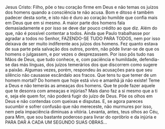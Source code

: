 
Jesus Cristo: Filho, põe o teu coração firme em Deus e não temas os juízos dos homens quando a consciência te não acusa. Bom e ditoso é também padecer desta sorte, e isto não é duro ao coração humilde que confia mais em Deus que em si mesmo. A maior parte dos homens fala demasiadamente e por isso se deve dar pouco crédito ao que diz. Além do que, não é possível contentar a todos. Ainda que Paulo trabalhasse por agradar a todos no Senhor, FAZENDO-SE TUDO PARA TODOS, nem por isso deixava de ser muito indiferente aos juízos dos homens. Fez quanto estava de sua parte pela salvação dos outros, porém, não pôde livrar-se de que os homens o julgassem, e por vezes o desprezassem. Por isso pôs tudo nas Mãos de Deus, que tudo conhece, e, com paciência e humildade, defendia-se das más línguas, dos juízos temerários dos que discorrem como sugere a paixão. Algumas vezes, porém, respondeu às acusações para que seu silêncio não causasse escândalo aos fracos. Que tens tu que temer de um homem mortal? Do homem que hoje está vivo e amanhã já não existe! Teme a Deus e não temerás as ameaças dos homens. Que te pode fazer aquele que te desonra com ameaças e injúrias? Mais dano faz a si mesmo que a ti e, seja ele quem for, não poderá fugir do juízo de Deus. Põe os olhos em Deus e não contendas com queixas e disputas. E, se agora pareces sucumbir e sofrer confusão que não mereceste, não murmures por isso, nem pela impaciência diminuas a vitória. Levanta, antes, teus olhos ao Céu, para Mim, que sou bastante poderoso para livrar do opróbrio e da injúria e PARA DAR A CADA UM SEGUNDO SUAS OBRAS\...

